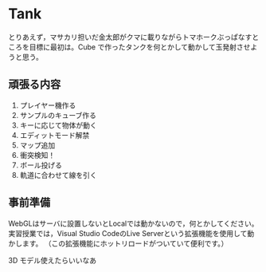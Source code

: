 # Tank

とりあえず，マサカリ担いだ金太郎がクマに載りながらトマホークぶっぱなすところを目標に最初は。Cube で作ったタンクを何とかして動かして玉発射させようと思う。

## 頑張る内容

1. プレイヤー機作る
2. サンプルのキューブ作る
3. キーに応じて物体が動く
4. エディットモード解禁
5. マップ追加
6. 衝突検知！
7. ボール投げる
8. 軌道に合わせて線を引く

## 事前準備
WebGLはサーバに設置しないとLocalでは動かないので，何とかしてください。
実習授業では，Visual Studio CodeのLive Serverという拡張機能を使用して動かします。
（この拡張機能にホットリロードがついていて便利です。）


3D モデル使えたらいいなあ
